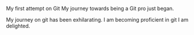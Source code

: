 My first attempt on Git
My journey towards being a Git pro just began. 

My journey on git has been exhilarating. I am becoming proficient in git
I am delighted.